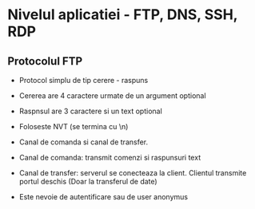 # Nivelul aplicatiei - FTP, DNS, SSH, RDP

## Protocolul FTP

- Protocol simplu de tip cerere - raspuns

- Cererea are 4 caractere urmate de un argument optional

- Raspnsul are 3 caractere si un text optional

- Foloseste NVT (se termina cu \n)

- Canal de comanda si canal de transfer.

- Canal de comanda: transmit comenzi si raspunsuri text

- Canal de transfer: serverul se conecteaza la client. Clientul transmite portul deschis (Doar la transferul de date)

- Este nevoie de autentificare sau de user anonymus

